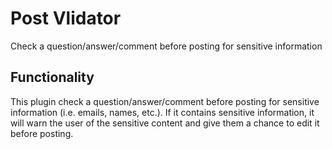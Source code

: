 # Post Vlidator

Check a question/answer/comment before posting for sensitive information

## Functionality

This plugin check a question/answer/comment before posting for sensitive information (i.e. emails, names, etc.). If it contains sensitive information, it will warn the user of the sensitive content and give them a chance to edit it before posting.

